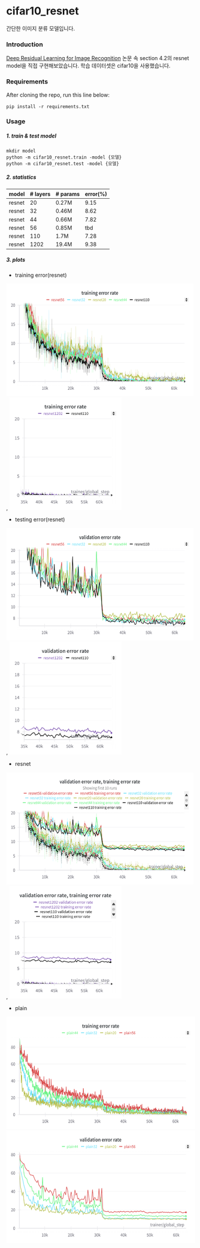 # cifar10_resnet
간단한 이미지 분류 모델입니다.

### Introduction

[Deep Residual Learning for Image Recognition](https://arxiv.org/pdf/1512.03385) 논문 속 section 4.2의 resnet model을 직접 구현해보았습니다.
학습 데이터셋은 cifar10을 사용했습니다.


### Requirements
After cloning the repo, run this line below:
```
pip install -r requirements.txt
```

### Usage

##### 1. train & test model
```
mkdir model
python -m cifar10_resnet.train -model {모델}
python -m cifar10_resnet.test -model {모델}
```

##### 2. statistics
| model  | # layers  | # params | error(%) |
|--------|:----------|----------|----------|
| resnet | 20        | 0.27M    | 9.15     |
| resnet | 32        | 0.46M    | 8.62     |
| resnet | 44        | 0.66M    | 7.82     |
| resnet | 56        | 0.85M    | tbd      |
| resnet | 110       | 1.7M     | 7.28     |
| resnet | 1202      | 19.4M    | 9.38     |


##### 3. plots
- training error(resnet)

<img src="./result/resnet20~110_train.png" width="500" height="300">, <img src="./result/resnet110~1202_train.png" width="300" height="300">

- testing error(resnet)

<img src="./result/resnet20~110_test.png" width="500" height="300">, <img src="./result/resnet110~1202_test.png" width="300" height="300">

- resnet

<img src="./result/resnet20~110.png" width="500" height="300">, <img src="./result/resnet110~1202.png" width="300" height="300">

- plain

<img src="./result/plain_train.png" width="600" height="300"><img src="./result/plain_test.png" width="600" height="300">
